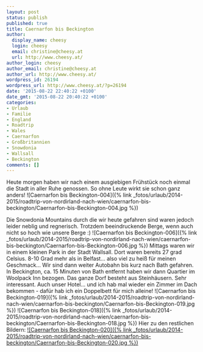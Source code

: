 ```yaml
---
layout: post
status: publish
published: true
title: Caernarfon bis Beckington
author:
  display_name: cheesy
  login: cheesy
  email: christine@cheesy.at
  url: http://www.cheesy.at/
author_login: cheesy
author_email: christine@cheesy.at
author_url: http://www.cheesy.at/
wordpress_id: 26194
wordpress_url: http://www.cheesy.at/?p=26194
date: '2015-08-22 22:40:22 +0100'
date_gmt: '2015-08-22 20:40:22 +0100'
categories:
- Urlaub
- Familie
- England
- Roadtrip
- Wales
- Caernarfon
- Großbritannien
- Snowdonia
- Wallsall
- Beckington
comments: []
---
```

Heute morgen haben wir nach einem ausgiebigen Frühstück noch einmal die Stadt in aller Ruhe genossen. So ohne Leute wirkt sie schon ganz anders!
![Caernarfon bis Beckington-004]({% link _fotos/urlaub/2014-2015/roadtrip-von-nordirland-nach-wien/caernarfon-bis-beckington/Caernarfon-bis-Beckington-004.jpg %})
<!--more-->
Die Snowdonia Mountains durch die wir heute gefahren sind waren jedoch leider neblig und regnerisch. Trotzdem beeindruckende Berge, wenn auch nicht so hoch wie unsere Berge :)
![Caernarfon bis Beckington-006]({% link _fotos/urlaub/2014-2015/roadtrip-von-nordirland-nach-wien/caernarfon-bis-beckington/Caernarfon-bis-Beckington-006.jpg %})
Mittags waren wir in einem kleinen Park in der Stadt Wallsall. Dort waren bereits 27 grad Celsius. 8-10 Grad mehr als in Belfast... also viel zu heiß für meinen Geschmack... Wir sind dann weiter Autobahn bis kurz nach Bath gefahren. In Beckington, ca. 15 Minuten von Bath entfernt haben wir dann Quartier im Woolpack Inn bezogen. Das ganze Dorf besteht aus Steinhäusern. Sehr interessant. Auch unser Hotel... und ich hab mal wieder ein Zimmer im Dach bekommen - dafür hab ich ein Doppelbett für mich alleine!
![Caernarfon bis Beckington-019]({% link _fotos/urlaub/2014-2015/roadtrip-von-nordirland-nach-wien/caernarfon-bis-beckington/Caernarfon-bis-Beckington-019.jpg %})
 ![Caernarfon bis Beckington-018]({% link _fotos/urlaub/2014-2015/roadtrip-von-nordirland-nach-wien/caernarfon-bis-beckington/Caernarfon-bis-Beckington-018.jpg %})
Hier zu den restlichen Bildern:
[![Caernarfon bis Beckington-020]({% link _fotos/urlaub/2014-2015/roadtrip-von-nordirland-nach-wien/caernarfon-bis-beckington/Caernarfon-bis-Beckington-020.jpg %})](http://www.cheesy.at/fotos/urlaub/roadtrip-von-nordirland-nach-wien/caernarfon-bis-beckington/)
